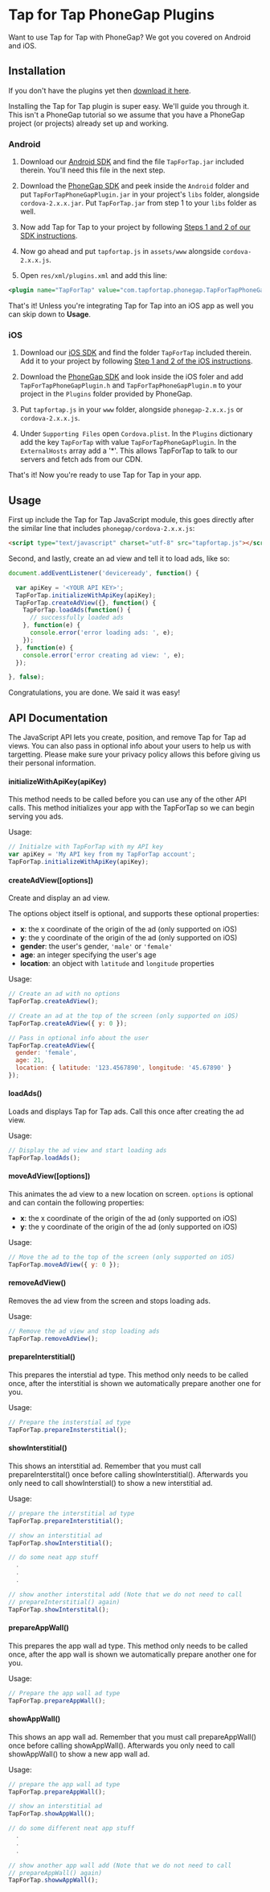 # Tap for Tap PhoneGap Plugins

Want to use Tap for Tap with PhoneGap? We got you covered on Android and iOS.

## Installation
If you don't have the plugins yet then [download it here](https://github.com/tapfortap/Documentation/raw/master/downloads/TapForTap-PhoneGap.zip).

Installing the Tap for Tap plugin is super easy. We'll guide you through it.
This isn't a PhoneGap tutorial so we assume that you have a PhoneGap project
(or projects) already set up and working.

### Android
1. Download our [Android SDK](https://github.com/tapfortap/Documentation/raw/master/downloads/TapForTap-Android-SDK.zip) and find
the file `TapForTap.jar` included therein. You'll need this file in the next
step.

2. Download the [PhoneGap SDK](https://github.com/tapfortap/Documentation/raw/master/downloads/TapForTap-PhoneGap.zip) and peek inside the `Android` folder and put 
`TapForTapPhoneGapPlugin.jar` in your project's `libs` folder, alongside `cordova-2.x.x.jar`.
Put `TapForTap.jar` from step 1 to your `libs` folder as well.

3. Now add Tap for Tap to your project by following [Steps 1 and 2 of our SDK instructions](http://tapfortap.com/developer#documentation).

4. Now go ahead and put `tapfortap.js` in `assets/www` alongside
`cordova-2.x.x.js`.

5. Open `res/xml/plugins.xml` and add this line:

```xml
<plugin name="TapForTap" value="com.tapfortap.phonegap.TapForTapPhoneGapPlugin"/>
```

That's it! Unless you're integrating Tap for Tap into an iOS app as well you
can skip down to **Usage**.

### iOS
1. Download our [iOS SDK](https://github.com/tapfortap/Documentation/raw/master/downloads/TapForTap-PhoneGap.zip) and find the
folder `TapForTap` included therein. Add it to your project by following
[Step 1 and 2 of the iOS instructions](http://tapfortap.com/developer#documentation).

2. Download the [PhoneGap SDK](https://github.com/tapfortap/PhoneGap/downloads) and look inside the iOS foler
and add `TapForTapPhoneGapPlugin.h` and `TapForTapPhoneGapPlugin.m` to your
project in the `Plugins` folder provided by PhoneGap.

3. Put `tapfortap.js` in your `www` folder, alongside `phonegap-2.x.x.js`
or `cordova-2.x.x.js`.

4. Under `Supporting Files` open `Cordova.plist`. In the  `Plugins` dictionary 
add the key `TapForTap` with value `TapForTapPhoneGapPlugin`. In the 
`ExternalHosts` array add a '*'. This allows TapForTap to talk to our servers and fetch ads from our CDN.

That's it! Now you're ready to use Tap for Tap in your app.

## Usage
First up include the Tap for Tap JavaScript module, this goes directly after
the similar line that includes `phonegap/cordova-2.x.x.js`:

```html
<script type="text/javascript" charset="utf-8" src="tapfortap.js"></script>
```

Second, and lastly, create an ad view and tell it to load ads, like so:

```javascript
document.addEventListener('deviceready', function() {

  var apiKey = '<YOUR API KEY>';
  TapForTap.initializeWithApiKey(apiKey);
  TapForTap.createAdView({}, function() {
    TapForTap.loadAds(function() {
      // successfully loaded ads
    }, function(e) {
      console.error('error loading ads: ', e);
    });
  }, function(e) {
    console.error('error creating ad view: ', e);
  });

}, false);
```

Congratulations, you are done. We said it was easy!

## API Documentation
The JavaScript API lets you create, position, and remove Tap for Tap ad views. You
can also pass in optional info about your users to help us with targetting. Please
make sure your privacy policy allows this before giving us their personal information.

#### initializeWithApiKey(apiKey)
This method needs to be called before you can use any of the other API calls.
This method initializes your app with the TapForTap so we can begin serving 
you ads.

Usage:

```javascript
// Initialze with TapForTap with my API key
var apiKey = 'My API key from my TapForTap account';
TapForTap.initializeWithApiKey(apiKey);
```

#### createAdView([options])
Create and display an ad view.

The options object itself is optional, and supports these optional properties:

  * **x**: the x coordinate of the origin of the ad (only supported on iOS)
  * **y**: the y coordinate of the origin of the ad (only supported on iOS)
  * **gender**: the user's gender, `'male'` or `'female'`
  * **age**: an integer specifying the user's age
  * **location**: an object with `latitude` and `longitude` properties

Usage:

```javascript
// Create an ad with no options
TapForTap.createAdView();

// Create an ad at the top of the screen (only supported on iOS)
TapForTap.createAdView({ y: 0 });

// Pass in optional info about the user
TapForTap.createAdView({
  gender: 'female',
  age: 21,
  location: { latitude: '123.4567890', longitude: '45.67890' }
});
```

#### loadAds()
Loads and displays Tap for Tap ads. Call this once after creating the ad view.

Usage:

```javascript
// Display the ad view and start loading ads
TapForTap.loadAds();
```

#### moveAdView([options])
This animates the ad view to a new location on screen. `options` is optional
and can contain the following properties:

  * **x**: the x coordinate of the origin of the ad (only supported on iOS)
  * **y**: the y coordinate of the origin of the ad (only supported on iOS)

Usage:

```javascript
// Move the ad to the top of the screen (only supported on iOS)
TapForTap.moveAdView({ y: 0 });
```

#### removeAdView()
Removes the ad view from the screen and stops loading ads.

Usage:

```javascript
// Remove the ad view and stop loading ads
TapForTap.removeAdView();
```

#### prepareInterstitial()
This prepares the interstial ad type. This method only needs to be called once, 
after the interstitial is shown we automatically prepare another one for you.

Usage:

```javascript
// Prepare the insterstial ad type
TapForTap.prepareInsterstitial();
```

#### showInterstitial()
This shows an interstitial ad. Remember that you must call prepareInterstital() once
before calling showInterstitial(). Afterwards you only need to call showInterstial()
to show a new interstitial ad.

Usage:

```javascript
// prepare the interstitial ad type
TapForTap.prepareInterstitial();

// show an interstitial ad
TapForTap.showInterstitial();

// do some neat app stuff
  .
  .
  .

// show another interstital add (Note that we do not need to call
// prepareInterstitial() again)
TapForTap.showInterstital();
```

#### prepareAppWall()
This prepares the app wall ad type. This method only needs to be called once, 
after the app wall is shown we automatically prepare another one for you.

Usage:

```javascript
// Prepare the app wall ad type
TapForTap.prepareAppWall();
```

#### showAppWall()
This shows an app wall ad. Remember that you must call prepareAppWall() once
before calling showAppWall(). Afterwards you only need to call showAppWall()
to show a new app wall ad.

Usage:

```javascript
// prepare the app wall ad type
TapForTap.prepareAppWall();

// show an interstitial ad
TapForTap.showAppWall();

// do some different neat app stuff
  .
  .
  .

// show another app wall add (Note that we do not need to call
// prepareAppWall() again)
TapForTap.showwAppWall();
```
